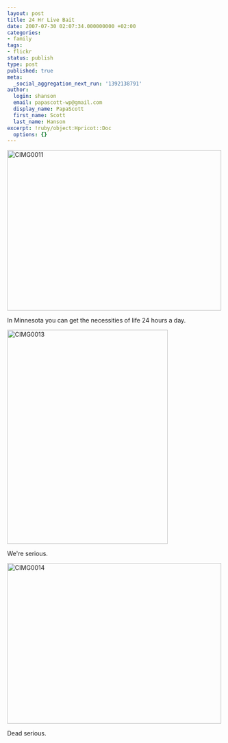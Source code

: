 ```yaml
---
layout: post
title: 24 Hr Live Bait
date: 2007-07-30 02:07:34.000000000 +02:00
categories:
- family
tags:
- flickr
status: publish
type: post
published: true
meta:
  _social_aggregation_next_run: '1392138791'
author:
  login: shanson
  email: papascott-wp@gmail.com
  display_name: PapaScott
  first_name: Scott
  last_name: Hanson
excerpt: !ruby/object:Hpricot::Doc
  options: {}
---
```

<p><a href="http://www.flickr.com/photos/papascott/944179501/" title="Photo Sharing"><img src="http://farm2.static.flickr.com/1380/944179501_a87004dcbe.jpg" width="500" height="375" alt="CIMG0011" /></a></p>
<p>In Minnesota you can get the necessities of life 24 hours a day.</p>
<p><a href="http://www.flickr.com/photos/papascott/944180427/" title="Photo Sharing"><img src="http://farm2.static.flickr.com/1144/944180427_1071c1d19e.jpg" width="375" height="500" alt="CIMG0013" /></a></p>
<p>We're serious.</p>
<p><a href="http://www.flickr.com/photos/papascott/945025114/" title="Photo Sharing"><img src="http://farm2.static.flickr.com/1350/945025114_c09d3e8534.jpg" width="500" height="375" alt="CIMG0014" /></a></p>
<p>Dead serious.</p>
